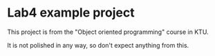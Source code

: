 # Lab4 example project

This project is from the "Object oriented programming" course in KTU.

It is not polished in any way, so don't expect anything from this.

